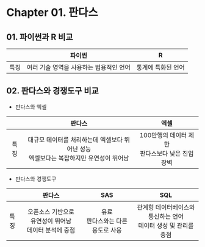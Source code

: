 # Chapter 01. 판다스



## 01. 파이썬과 R 비교

|      |                 파이썬                  |         R          |
| :--: | :-------------------------------------: | :----------------: |
| 특징 | 여러 기술 영역을 사용하는 범용적인 언어 | 통계에 특화된 언어 |



## 02. 판다스와 경쟁도구 비교

* 판다스와 엑셀

|      |                            판다스                            |                         엑셀                          |
| :--: | :----------------------------------------------------------: | :---------------------------------------------------: |
| 특징 | 대규모 데이터를 처리하는데 엑셀보다 뛰어난 성능<br />엑셀보다는 복잡하지만 유연성이 뛰어남 | 100만행의 데이터 제한<br /> 판다스보다 낮은 진입 장벽 |



* 판다스와 경쟁도구

|      |                          판다스                           |                  SAS                  |                             SQL                              |
| ---- | :-------------------------------------------------------: | :-----------------------------------: | :----------------------------------------------------------: |
| 특징 | 오픈소스 기반으로 유연성이 뛰어남<br />데이터 분석에 중점 | 유료<br />판다스와는 다른 용도로 사용 | 관계형 데이터베이스와 통신하는 언어<br />데이터 생성 및 관리를 중점 |


